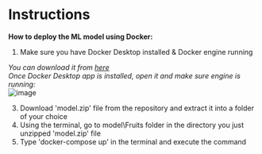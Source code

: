 # Instructions

**How to deploy the ML model using Docker:**

1. Make sure you have Docker Desktop installed & Docker engine running

*You can download it from [here](https://www.docker.com/products/docker-desktop/)*  
*Once Docker Desktop app is installed, open it and make sure engine is running:*  
![image](https://user-images.githubusercontent.com/98345993/178155347-be1a82e5-6ab9-4e65-bc9b-d556f289a132.png)

3. Download 'model.zip' file from the repository and extract it into a folder of your choice
4. Using the terminal, go to model\Fruits folder in the directory you just unzipped 'model.zip' file
5. Type 'docker-compose up' in the terminal and execute the command
